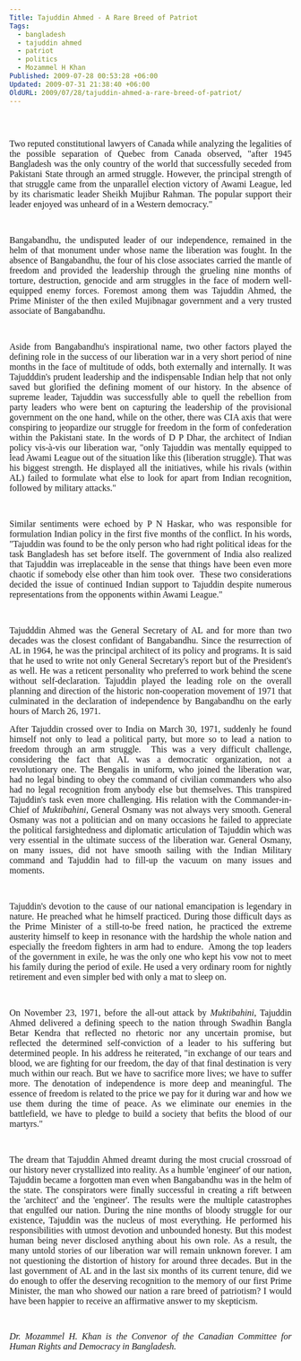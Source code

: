 ```yaml
---
Title: Tajuddin Ahmed - A Rare Breed of Patriot
Tags:
  - bangladesh
  - tajuddin ahmed
  - patriot
  - politics
  - Mozammel H Khan
Published: 2009-07-28 00:53:28 +06:00
Updated: 2009-07-31 21:38:40 +06:00
OldURL: 2009/07/28/tajuddin-ahmed-a-rare-breed-of-patriot/
---
```


<p class="NoSpacing" align="justify"> </p>
<p class="NoSpacing" align="justify"><span style="font-size: medium; font-family: Garamond;"><img src="https://www.numismondo.com/pm/bgd/bgd%20PM%20Tajuddin%20Ahmed.jpg" alt="" /></span></p>
<p class="NoSpacing" align="justify"><span style="font-size: medium; font-family: Garamond;">Two reputed constitutional lawyers of Canada while analyzing the legalities of the possible separation of Quebec from Canada observed, "after 1945 Bangladesh was the only country of the world that successfully seceded from Pakistani State through an armed struggle. However, the principal strength of that struggle came from the unparallel election victory of Awami League, led by its charismatic leader Sheikh Mujibur Rahman. The popular support their leader enjoyed was unheard of in a Western democracy."</span></p>
<p class="NoSpacing" align="justify"><span style="font-size: medium; font-family: Garamond;"> </span></p>
<p class="NoSpacing" align="justify"><span style="font-size: medium; font-family: Garamond;">Bangabandhu, the undisputed leader of our independence, remained in the helm of that monument under whose name the liberation was fought. In the absence of Bangabandhu, the four of his close associates carried the mantle of freedom and provided the leadership through the grueling nine months of torture, destruction, genocide and arm struggles in the face of modern well-equipped enemy forces. Foremost among them was Tajuddin Ahmed, the Prime Minister of the then exiled Mujibnagar government and a very trusted associate of Bangabandhu. </span></p>
<p class="NoSpacing" align="justify"><span style="font-size: medium; font-family: Garamond;"> </span></p>
<p class="NoSpacing" align="justify"><span style="font-size: medium; font-family: Garamond;">Aside from Bangabandhu's inspirational name, two other factors played the defining role in the success of our liberation war in a very short period of nine months in the face of multitude of odds, both externally and internally. It was Tajudddin's prudent leadership and the indispensable Indian help that not only saved but glorified the defining moment of our history. In the absence of supreme leader, Tajuddin was successfully able to quell the rebellion from party leaders who were bent on capturing the leadership of the provisional government on the one hand, while on the other, there was CIA axis that were conspiring to jeopardize our struggle for freedom in the form of confederation within the Pakistani state. In the words of D P Dhar, the architect of Indian policy vis-à-vis our liberation war, "only Tajuddin was mentally equipped to lead Awami League out of the situation like this (liberation struggle). That was his biggest strength. He displayed all the initiatives, while his rivals (within AL) failed to formulate what else to look for apart from Indian recognition, followed by military attacks."</span></p>
<p class="NoSpacing" align="justify"><span style="font-size: medium; font-family: Garamond;"> </span></p>
<p class="NoSpacing" align="justify"><span style="font-size: medium; font-family: Garamond;">Similar sentiments were echoed by P N Haskar, who was responsible for formulation Indian policy in the first five months of the conflict. In his words, "Tajuddin was found to be the only person who had right political ideas for the task Bangladesh has set before itself. The government of India also realized that Tajuddin was irreplaceable in the sense that things have been even more chaotic if somebody else other than him took over.  These two considerations decided the issue of continued Indian support to Tajuddin despite numerous representations from the opponents within Awami League."</span></p>
<p class="NoSpacing" align="justify"><span style="font-size: medium; font-family: Garamond;"> </span></p>
<p class="NoSpacing" align="justify"><span style="font-size: medium; font-family: Garamond;">Tajudddin Ahmed was the General Secretary of AL and for more than two decades was the closest confidant of Bangabandhu. Since the resurrection of AL in 1964, he was the principal architect of its policy and programs. It is said that he used to write not only General Secretary's report but of the President's as well. He was a reticent personality who preferred to work behind the scene without self-declaration. Tajuddin played the leading role on the overall planning and direction of the historic non-cooperation movement of 1971 that culminated in the declaration of independence by Bangabandhu on the early hours of March 26, 1971.</span></p>
<p class="NoSpacing" align="justify"><span style="font-size: medium; font-family: Garamond;">After Tajuddin crossed over to India on March 30, 1971, suddenly he found himself not only to lead a political party, but more so to lead a nation to freedom through an arm struggle.  This was a very difficult challenge, considering the fact that AL was a democratic organization, not a revolutionary one. The Bengalis in uniform, who joined the liberation war, had no legal binding to obey the command of civilian commanders who also had no legal recognition from anybody else but themselves. This transpired Tajuddin's task even more challenging. His relation with the Commander-in-Chief of <em>Muktibahini,</em> General Osmany was not always very smooth. General Osmany was not a politician and on many occasions he failed to appreciate the political farsightedness and diplomatic articulation of Tajuddin which was very essential in the ultimate success of the liberation war. General Osmany, on many issues, did not have smooth sailing with the Indian Military command and Tajuddin had to fill-up the vacuum on many issues and moments.</span></p>
<p class="NoSpacing" align="justify"><span style="font-size: medium; font-family: Garamond;"> </span></p>
<p class="NoSpacing" align="justify"><span style="font-size: medium; font-family: Garamond;">Tajuddin's devotion to the cause of our national emancipation is legendary in nature. He preached what he himself practiced. During those difficult days as the Prime Minister of a still-to-be freed nation, he practiced the extreme austerity himself to keep in resonance with the hardship the whole nation and especially the freedom fighters in arm had to endure.  Among the top leaders of the government in exile, he was the only one who kept his vow not to meet his family during the period of exile. He used a very ordinary room for nightly retirement and even simpler bed with only a mat to sleep on.</span></p>
<p class="NoSpacing" align="justify"><span style="font-size: medium; font-family: Garamond;"> </span></p>
<p class="NoSpacing" align="justify"><span style="font-size: medium; font-family: Garamond;">On November 23, 1971, before the all-out attack by <em>Muktibahini</em>, Tajuddin Ahmed delivered a defining speech to the nation through Swadhin Bangla Betar Kendra that reflected no rhetoric nor any uncertain promise, but reflected the determined self-conviction of a leader to his suffering but determined people. In his address he reiterated, "in exchange of our tears and blood, we are fighting for our freedom, the day of that final destination is very much within our reach. But we have to sacrifice more lives; we have to suffer more. The denotation of independence is more deep and meaningful. The essence of freedom is related to the price we pay for it during war and how we use them during the time of peace. As we eliminate our enemies in the battlefield, we have to pledge to build a society that befits the blood of our martyrs."</span></p>
<p class="NoSpacing" align="justify"><span style="font-size: medium; font-family: Garamond;"> </span></p>
<p class="NoSpacing" align="justify"><span style="font-size: medium; font-family: Garamond;">The dream that Tajuddin Ahmed dreamt during the most crucial crossroad of our history never crystallized into reality. As a humble 'engineer' of our nation, Tajuddin became a forgotten man even when Bangabandhu was in the helm of the state. The conspirators were finally successful in creating a rift between the 'architect' and the 'engineer'. The results were the multiple catastrophes that engulfed our nation. During the nine months of bloody struggle for our existence, Tajuddin was the nucleus of most everything. He performed his responsibilities with utmost devotion and unbounded honesty. But this modest human being never disclosed anything about his own role. As a result, the many untold stories of our liberation war will remain unknown forever. I am not questioning the distortion of history for around three decades. But in the last government of AL and in the last six months of its current tenure, did we do enough to offer the deserving recognition to the memory of our first Prime Minister, the man who showed our nation a rare breed of patriotism? I would have been happier to receive an affirmative answer to my skepticism.</span></p>
<p class="NoSpacing" align="justify"> </p>
<p class="NoSpacing" align="justify"><span style="font-size: medium; font-family: Garamond;"><em>Dr. Mozammel H. Khan is the<span lang="EN-CA"> Convenor</span> of the Canadian Committee for Human Rights and Democracy in Bangladesh.</em></span></p>
